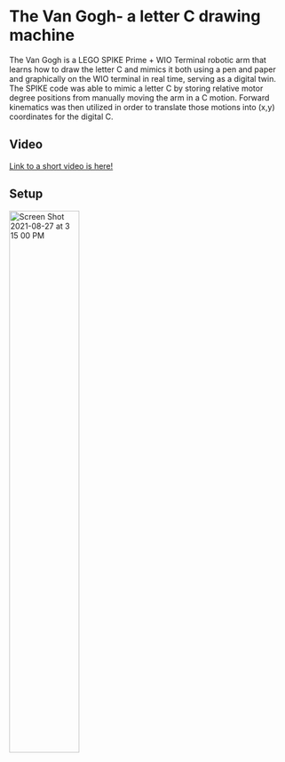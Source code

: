 # The Van Gogh- a letter C drawing machine
The Van Gogh is a LEGO SPIKE Prime + WIO Terminal robotic arm that learns how to draw the letter C and mimics it both using a pen and paper and graphically on the WIO terminal in real time, serving as a digital twin. The SPIKE code was able to mimic a letter C by storing relative motor degree positions from manually moving the arm in a C motion. Forward kinematics was then utilized in order to translate those motions into (x,y) coordinates for the digital C.

## Video
[Link to a short video is here!](https://youtu.be/Jc2lUiwzByM)

## Setup
<img align = "center" alt="Screen Shot 2021-08-27 at 3 15 00 PM" src="https://user-images.githubusercontent.com/49819466/131177761-6fe2ac6a-6384-4f3c-9847-91b51895ff1f.png" height=50% width=50%>

